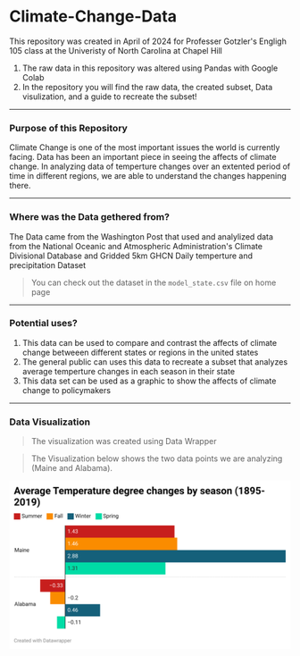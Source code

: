 # Climate-Change-Data
This repository was created in April of 2024 for Professer Gotzler's Engligh 105 class at the Univeristy of North Carolina at Chapel Hill

1. The raw data in this repository was altered using Pandas with Google Colab
2. In the repository you will find the raw data, the created subset,  Data visulization, and a guide to recreate the subset!

---------

### Purpose of this Repository
Climate Change is one of the most important issues the world is currently facing. Data has been an important piece in seeing the affects of climate change. In analyzing data of temperture changes over an extented period of time in different regions, we are able to understand the changes happening there. 

----------

### Where was the Data gethered from? 
The Data came from the Washington Post that used and analylized data from the National Oceanic and Atmospheric Administration's Climate Divisional Database and Gridded 5km GHCN Daily temperture and precipitation Dataset

>You can check out the dataset in the `model_state.csv` file on home page

----------
### Potential uses?
1. This data can be used to compare and contrast the affects of climate change betweeen different states or regions in the united states
2. The general public can uses this data to recreate a subset that analyzes average temperture changes in each season in their state
3. This data set can be used as a graphic to show the affects of climate change to policymakers 

-----------
### Data Visualization
>The visualization was created using Data Wrapper

>The Visualization below shows the two data points we are analyzing (Maine and Alabama).

![data-viz](/ARHFt-average-temperature-degree-changes-by-season-1895-2019-.png)





